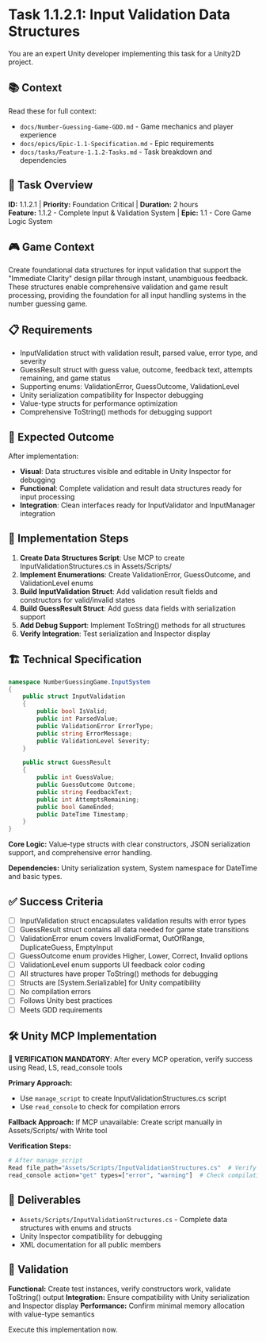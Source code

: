 # Task 1.1.2.1: Input Validation Data Structures

You are an expert Unity developer implementing this task for a Unity2D project.

## 📚 Context

Read these for full context:
- `docs/Number-Guessing-Game-GDD.md` - Game mechanics and player experience  
- `docs/epics/Epic-1.1-Specification.md` - Epic requirements
- `docs/tasks/Feature-1.1.2-Tasks.md` - Task breakdown and dependencies

## 🎯 Task Overview
**ID:** 1.1.2.1 | **Priority:** Foundation Critical | **Duration:** 2 hours  
**Feature:** 1.1.2 - Complete Input & Validation System | **Epic:** 1.1 - Core Game Logic System

## 🎮 Game Context

Create foundational data structures for input validation that support the "Immediate Clarity" design pillar through instant, unambiguous feedback. These structures enable comprehensive validation and game result processing, providing the foundation for all input handling systems in the number guessing game.

## 📋 Requirements

- InputValidation struct with validation result, parsed value, error type, and severity
- GuessResult struct with guess value, outcome, feedback text, attempts remaining, and game status
- Supporting enums: ValidationError, GuessOutcome, ValidationLevel
- Unity serialization compatibility for Inspector debugging
- Value-type structs for performance optimization
- Comprehensive ToString() methods for debugging support

## 🎯 Expected Outcome

After implementation:
- **Visual**: Data structures visible and editable in Unity Inspector for debugging
- **Functional**: Complete validation and result data structures ready for input processing
- **Integration**: Clean interfaces ready for InputValidator and InputManager integration

## 🔧 Implementation Steps

1. **Create Data Structures Script**: Use MCP to create InputValidationStructures.cs in Assets/Scripts/
2. **Implement Enumerations**: Create ValidationError, GuessOutcome, and ValidationLevel enums
3. **Build InputValidation Struct**: Add validation result fields and constructors for valid/invalid states
4. **Build GuessResult Struct**: Add guess data fields with serialization support
5. **Add Debug Support**: Implement ToString() methods for all structures
6. **Verify Integration**: Test serialization and Inspector display

## 🏗️ Technical Specification

```csharp
namespace NumberGuessingGame.InputSystem
{
    public struct InputValidation
    {
        public bool IsValid;
        public int ParsedValue;
        public ValidationError ErrorType;
        public string ErrorMessage;
        public ValidationLevel Severity;
    }

    public struct GuessResult
    {
        public int GuessValue;
        public GuessOutcome Outcome;
        public string FeedbackText;
        public int AttemptsRemaining;
        public bool GameEnded;
        public DateTime Timestamp;
    }
}
```

**Core Logic:** Value-type structs with clear constructors, JSON serialization support, and comprehensive error handling.

**Dependencies:** Unity serialization system, System namespace for DateTime and basic types.

## ✅ Success Criteria

- [ ] InputValidation struct encapsulates validation results with error types
- [ ] GuessResult struct contains all data needed for game state transitions
- [ ] ValidationError enum covers InvalidFormat, OutOfRange, DuplicateGuess, EmptyInput
- [ ] GuessOutcome enum provides Higher, Lower, Correct, Invalid options
- [ ] ValidationLevel enum supports UI feedback color coding
- [ ] All structures have proper ToString() methods for debugging
- [ ] Structs are [System.Serializable] for Unity compatibility
- [ ] No compilation errors
- [ ] Follows Unity best practices
- [ ] Meets GDD requirements

## 🛠️ Unity MCP Implementation

**🚨 VERIFICATION MANDATORY**: After every MCP operation, verify success using Read, LS, read_console tools

**Primary Approach:**
- Use `manage_script` to create InputValidationStructures.cs script
- Use `read_console` to check for compilation errors

**Fallback Approach:**
If MCP unavailable: Create script manually in Assets/Scripts/ with Write tool

**Verification Steps:**
```bash
# After manage_script
Read file_path="Assets/Scripts/InputValidationStructures.cs"  # Verify file exists
read_console action="get" types=["error", "warning"]  # Check compilation
```

## 📁 Deliverables

- `Assets/Scripts/InputValidationStructures.cs` - Complete data structures with enums and structs
- Unity Inspector compatibility for debugging
- XML documentation for all public members

## 🧪 Validation

**Functional:** Create test instances, verify constructors work, validate ToString() output
**Integration:** Ensure compatibility with Unity serialization and Inspector display
**Performance:** Confirm minimal memory allocation with value-type semantics

Execute this implementation now.